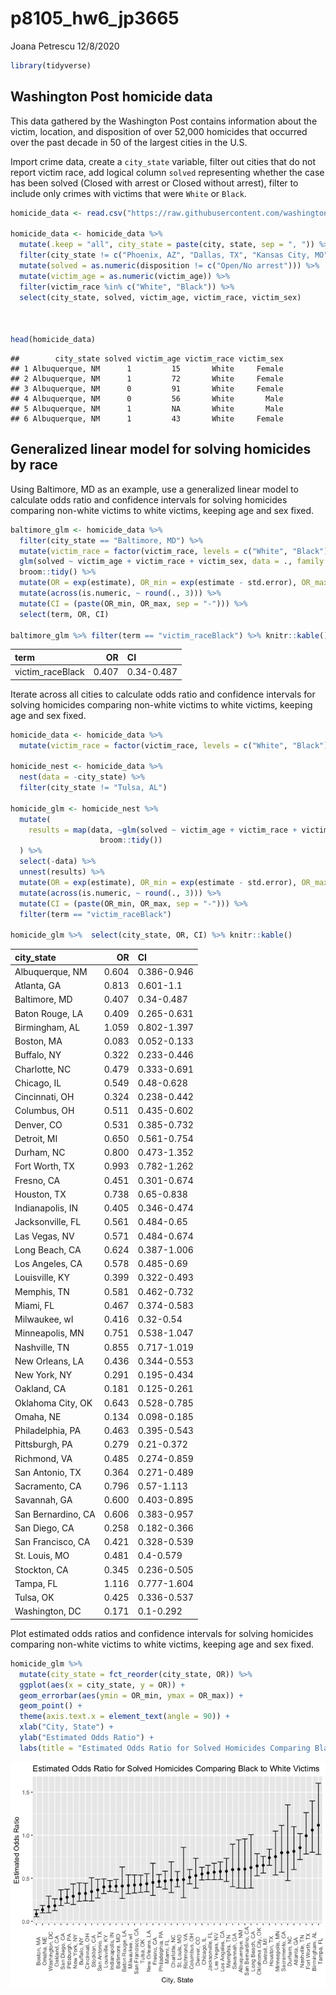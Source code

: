 p8105\_hw6\_jp3665
================
Joana Petrescu
12/8/2020

``` r
library(tidyverse)
```

## Washington Post homicide data

This data gathered by the Washington Post contains information about the
victim, location, and disposition of over 52,000 homicides that occurred
over the past decade in 50 of the largest cities in the U.S.

Import crime data, create a `city_state` variable, filter out cities
that do not report victim race, add logical column `solved` representing
whether the case has been solved (Closed with arrest or Closed without
arrest), filter to include only crimes with victims that were `White` or
`Black`.

``` r
homicide_data <- read.csv("https://raw.githubusercontent.com/washingtonpost/data-homicides/master/homicide-data.csv")

homicide_data <- homicide_data %>%
  mutate(.keep = "all", city_state = paste(city, state, sep = ", ")) %>%
  filter(city_state != c("Phoenix, AZ", "Dallas, TX", "Kansas City, MO", "Tulsa, AL")) %>%
  mutate(solved = as.numeric(disposition != c("Open/No arrest"))) %>%
  mutate(victim_age = as.numeric(victim_age)) %>%
  filter(victim_race %in% c("White", "Black")) %>%
  select(city_state, solved, victim_age, victim_race, victim_sex)



head(homicide_data)
```

    ##        city_state solved victim_age victim_race victim_sex
    ## 1 Albuquerque, NM      1         15       White     Female
    ## 2 Albuquerque, NM      1         72       White     Female
    ## 3 Albuquerque, NM      0         91       White     Female
    ## 4 Albuquerque, NM      0         56       White       Male
    ## 5 Albuquerque, NM      1         NA       White       Male
    ## 6 Albuquerque, NM      1         43       White     Female

## Generalized linear model for solving homicides by race

Using Baltimore, MD as an example, use a generalized linear model to
calculate odds ratio and confidence intervals for solving homicides
comparing non-white victims to white victims, keeping age and sex fixed.

``` r
baltimore_glm <- homicide_data %>%
  filter(city_state == "Baltimore, MD") %>%
  mutate(victim_race = factor(victim_race, levels = c("White", "Black"))) %>%
  glm(solved ~ victim_age + victim_race + victim_sex, data = ., family = binomial()) %>%
  broom::tidy() %>%
  mutate(OR = exp(estimate), OR_min = exp(estimate - std.error), OR_max = exp(estimate + std.error)) %>%
  mutate(across(is.numeric, ~ round(., 3))) %>%
  mutate(CI = (paste(OR_min, OR_max, sep = "-"))) %>%
  select(term, OR, CI)

baltimore_glm %>% filter(term == "victim_raceBlack") %>% knitr::kable()
```

| term              |    OR | CI         |
| :---------------- | ----: | :--------- |
| victim\_raceBlack | 0.407 | 0.34-0.487 |

Iterate across all cities to calculate odds ratio and confidence
intervals for solving homicides comparing non-white victims to white
victims, keeping age and sex fixed.

``` r
homicide_data <- homicide_data %>%
  mutate(victim_race = factor(victim_race, levels = c("White", "Black")))

homicide_nest <- homicide_data %>%
  nest(data = -city_state) %>%
  filter(city_state != "Tulsa, AL")

homicide_glm <- homicide_nest %>%
  mutate(
    results = map(data, ~glm(solved ~ victim_age + victim_race + victim_sex, data = .x, family = binomial()) %>%
                    broom::tidy())
  ) %>%
  select(-data) %>%
  unnest(results) %>%
  mutate(OR = exp(estimate), OR_min = exp(estimate - std.error), OR_max = exp(estimate + std.error)) %>%
  mutate(across(is.numeric, ~ round(., 3))) %>%
  mutate(CI = (paste(OR_min, OR_max, sep = "-"))) %>%
  filter(term == "victim_raceBlack") 

homicide_glm %>%  select(city_state, OR, CI) %>% knitr::kable()
```

| city\_state        |    OR | CI          |
| :----------------- | ----: | :---------- |
| Albuquerque, NM    | 0.604 | 0.386-0.946 |
| Atlanta, GA        | 0.813 | 0.601-1.1   |
| Baltimore, MD      | 0.407 | 0.34-0.487  |
| Baton Rouge, LA    | 0.409 | 0.265-0.631 |
| Birmingham, AL     | 1.059 | 0.802-1.397 |
| Boston, MA         | 0.083 | 0.052-0.133 |
| Buffalo, NY        | 0.322 | 0.233-0.446 |
| Charlotte, NC      | 0.479 | 0.333-0.691 |
| Chicago, IL        | 0.549 | 0.48-0.628  |
| Cincinnati, OH     | 0.324 | 0.238-0.442 |
| Columbus, OH       | 0.511 | 0.435-0.602 |
| Denver, CO         | 0.531 | 0.385-0.732 |
| Detroit, MI        | 0.650 | 0.561-0.754 |
| Durham, NC         | 0.800 | 0.473-1.352 |
| Fort Worth, TX     | 0.993 | 0.782-1.262 |
| Fresno, CA         | 0.451 | 0.301-0.674 |
| Houston, TX        | 0.738 | 0.65-0.838  |
| Indianapolis, IN   | 0.405 | 0.346-0.474 |
| Jacksonville, FL   | 0.561 | 0.484-0.65  |
| Las Vegas, NV      | 0.571 | 0.484-0.674 |
| Long Beach, CA     | 0.624 | 0.387-1.006 |
| Los Angeles, CA    | 0.578 | 0.485-0.69  |
| Louisville, KY     | 0.399 | 0.322-0.493 |
| Memphis, TN        | 0.581 | 0.462-0.732 |
| Miami, FL          | 0.467 | 0.374-0.583 |
| Milwaukee, wI      | 0.416 | 0.32-0.54   |
| Minneapolis, MN    | 0.751 | 0.538-1.047 |
| Nashville, TN      | 0.855 | 0.717-1.019 |
| New Orleans, LA    | 0.436 | 0.344-0.553 |
| New York, NY       | 0.291 | 0.195-0.434 |
| Oakland, CA        | 0.181 | 0.125-0.261 |
| Oklahoma City, OK  | 0.643 | 0.528-0.785 |
| Omaha, NE          | 0.134 | 0.098-0.185 |
| Philadelphia, PA   | 0.463 | 0.395-0.543 |
| Pittsburgh, PA     | 0.279 | 0.21-0.372  |
| Richmond, VA       | 0.485 | 0.274-0.859 |
| San Antonio, TX    | 0.364 | 0.271-0.489 |
| Sacramento, CA     | 0.796 | 0.57-1.113  |
| Savannah, GA       | 0.600 | 0.403-0.895 |
| San Bernardino, CA | 0.606 | 0.383-0.957 |
| San Diego, CA      | 0.258 | 0.182-0.366 |
| San Francisco, CA  | 0.421 | 0.328-0.539 |
| St. Louis, MO      | 0.481 | 0.4-0.579   |
| Stockton, CA       | 0.345 | 0.236-0.505 |
| Tampa, FL          | 1.116 | 0.777-1.604 |
| Tulsa, OK          | 0.425 | 0.336-0.537 |
| Washington, DC     | 0.171 | 0.1-0.292   |

Plot estimated odds ratios and confidence intervals for solving
homicides comparing non-white victims to white victims, keeping age and
sex fixed.

``` r
homicide_glm %>% 
  mutate(city_state = fct_reorder(city_state, OR)) %>%
  ggplot(aes(x = city_state, y = OR)) +
  geom_errorbar(aes(ymin = OR_min, ymax = OR_max)) +
  geom_point() +
  theme(axis.text.x = element_text(angle = 90)) +
  xlab("City, State") +
  ylab("Estimated Odds Ratio") +
  labs(title = "Estimated Odds Ratio for Solved Homicides Comparing Black to White Victims")
```

![](p8105_hw6_jp3665_files/figure-gfm/unnamed-chunk-5-1.png)<!-- -->
